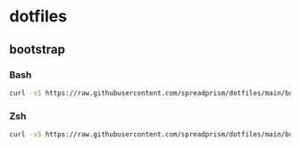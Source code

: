 # dotfiles


## bootstrap
### Bash
```sh
curl -sS https://raw.githubusercontent.com/spreadprism/dotfiles/main/bootstrap.sh | bash
```
### Zsh
```sh
curl -sS https://raw.githubusercontent.com/spreadprism/dotfiles/main/bootstrap.sh | bash -s -- --zsh
```
